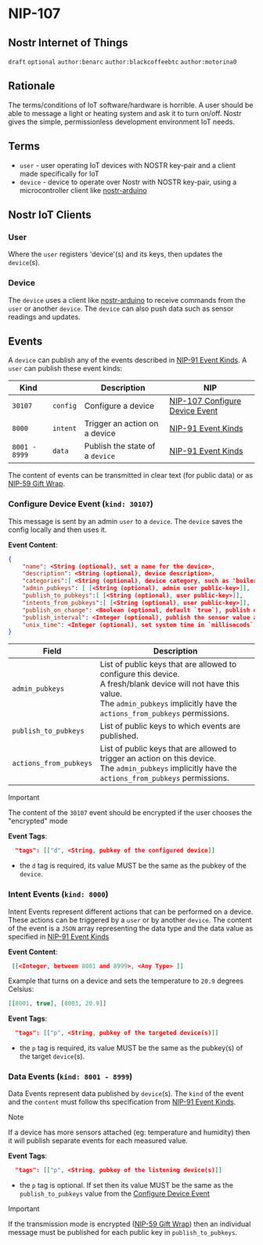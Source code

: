 NIP-107
======

Nostr Internet of Things 
-----------------------------------

`draft` `optional` `author:benarc` `author:blackcoffeebtc` `author:motorina0`

## Rationale

The terms/conditions of IoT software/hardware is horrible. A user should be able to message a light or heating system and ask it to turn on/off. Nostr gives the simple, permissionless development environment IoT needs.


## Terms

- `user` - user operating IoT devices with NOSTR key-pair and a client made specifically for IoT
- `device` - device to operate over Nostr with NOSTR key-pair, using a microcontroller client like <a href="https://github.com/lnbits/arduino-nostr">nostr-arduino</a>


## Nostr IoT Clients

### User

Where the `user` registers 'device'(s) and its keys, then updates the `device`(s).

### Device

The `device` uses a client like <a href="https://github.com/lnbits/arduino-nostr">nostr-arduino</a> to receive commands from the `user` or another `device`.
The `device` can also push data such as sensor readings and updates.

## Events

A `device` can publish any of the events described in [NIP-91 Event Kinds](https://github.com/nostr-protocol/nips/blob/iot/91.md#event-kinds).
A `user` can publish these event kinds:

| Kind    |          | Description                   | NIP                                                                                     |
|---------|----------|-------------------------------|-----------------------------------------------------------------------------------------|
| `30107` | `config` | Configure a device            | [NIP-107 Configure Device Event](https://github.com/arcbtc/nips/edit/nip_107/107.md#configure-device-event) |
| `8000`  | `intent` | Trigger an action on a device | [NIP-91 Event Kinds](https://github.com/nostr-protocol/nips/blob/iot/91.md#event-kinds) |
| `8001 - 8999`  | `data` | Publish the state of a `device` | [NIP-91 Event Kinds](https://github.com/nostr-protocol/nips/blob/iot/91.md#event-kinds) |


The content of events can be transmitted in clear text (for public data) or as [NIP-59 Gift Wrap](https://github.com/staab/nips/blob/NIP-59/59.md).

### Configure Device Event (`kind: 30107`)
This message is sent by an admin `user` to a `device`. The `device` saves the config locally and then uses it.

**Event Content**:
```json
{
    "name": <String (optional), set a name for the device>,
    "description": <String (optional), device description>,
    "categories":[ <String (optional), device category, such as 'boiler'>],
    "admin_pubkeys": [ [<String (optional), admin user public-key>]],
    "publish_to_pubkeys":[ [<String (optional), user public-key>]],
    "intents_from_pubkeys":[ [<String (optional), user public-key>]],
    "publish_on_change": <Boolean (optional, default `true`), publish event each time a sensor value changes>,
    "publish_interval": <Integer (optional), publish the sensor value at regular intervals (regardless if the value changes or not). The value is in `millisecods`.>
    "unix_time": <Integer (optional), set system time in `millisecods`.>
}
```

| Field | Description |
|---|---|
| `admin_pubkeys` | List of public keys that are allowed to configure this device.<br>A fresh/blank device will not have this value.<br/> The `admin_pubkeys` implicitly have the `actions_from_pubkeys` permissions. |
| `publish_to_pubkeys` | List of public keys to which events are published. |
| `actions_from_pubkeys` | List of public keys that are allowed to trigger an action on this device.<br/> The `admin_pubkeys` implicitly have the `actions_from_pubkeys` permissions. |


> [!IMPORTANT]  
> The content of the `30107` event should be encrypted if the user chooses the "encrypted" mode

**Event Tags**:
```json
  "tags": [["d", <String, pubkey of the configured device]]
```
 - the `d` tag is required, its value MUST be the same as the pubkey of the `device`.


### Intent Events (`kind: 8000`)
Intent Events represent different actions that can be performed on a device. These actions can be triggered by a `user` or by another `device`.
The content of the event is a `JSON` array representing the data type and the data value as specified in [NIP-91 Event Kinds](https://github.com/nostr-protocol/nips/blob/iot/91.md#event-kinds)

**Event Content**:
```json
 [[<Integer, between 8001 and 8999>, <Any Type> ]]
```

Example that turns on a device and sets the temperature to `20.9` degrees Celsius:
```json
[[8001, true], [8003, 20.9]]
```


**Event Tags**:
```json
  "tags": [["p", <String, pubkey of the targeted device(s)]]
```
 - the `p` tag is required, its value MUST be the same as the pubkey(s) of the target `device`(s).


### Data Events (`kind: 8001 - 8999`)
Data Events represent data published by `device`(s). The `kind` of the event and the `content` must follow ths specification from [NIP-91 Event Kinds](https://github.com/nostr-protocol/nips/blob/iot/91.md#event-kinds).

> [!NOTE]  
> If a device has more sensors attached (eg: temperature and humidity) then it will publish separate events for each measured value.

**Event Tags**:
```json
  "tags": [["p", <String, pubkey of the listening device(s)]]
```
 - the `p` tag is optional. If set then its value MUST be the same as the `publish_to_pubkeys` value from the [Configure Device Event](https://github.com/arcbtc/nips/edit/nip_107/107.md#configure-device-event-kind-30107)

> [!IMPORTANT]  
> If the transmission mode is encrypted ([NIP-59 Gift Wrap](https://github.com/staab/nips/blob/NIP-59/59.md)) then an individual message must be published for each public key in `publish_to_pubkeys`.
